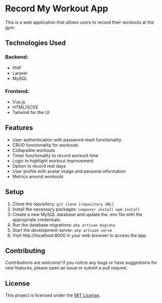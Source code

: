 # Record My Workout App
This is a web application that allows users to record their workouts at the gym.

## Technologies Used

### Backend:
- PHP
- Laravel
- MySQL 

### Frontend:
- Vue.js 
- HTML/SCSS 
- Tailwind for the UI

## Features
- User authentication with password reset functionality 
- CRUD functionality for workouts 
- Collapsible workouts 
- Timer functionality to record workout time 
- Logic to highlight workout improvement 
- Option to record rest days 
- User profile with avatar image and personal information 
- Metrics around workouts 

## Setup 
1. Clone the repository: `git clone [repository URL]`
2. Install the necessary packages: ```composer install
   npm install```
3. Create a new MySQL database and update the .env file with the appropriate credentials.
4. Run the database migrations: `php artisan migrate`
5. Start the development server: `php artisan serve`
6. Visit http://localhost:8000 in your web browser to access the app.

## Contributing
Contributions are welcome! If you notice any bugs or have suggestions for new features, please open an issue or submit a pull request.

## License
This project is licensed under the [MIT License](https://github.com/ShaneMuir/workout-app/blob/main/LICENSE).
